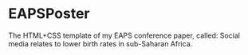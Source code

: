 # EAPSPoster
The HTML+CSS template of my EAPS conference paper, called: Social media relates to lower birth rates in sub-Saharan Africa.

